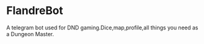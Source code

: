 # FlandreBot
A telegram bot used for DND gaming.Dice,map,profile,all things you need as a Dungeon Master.
